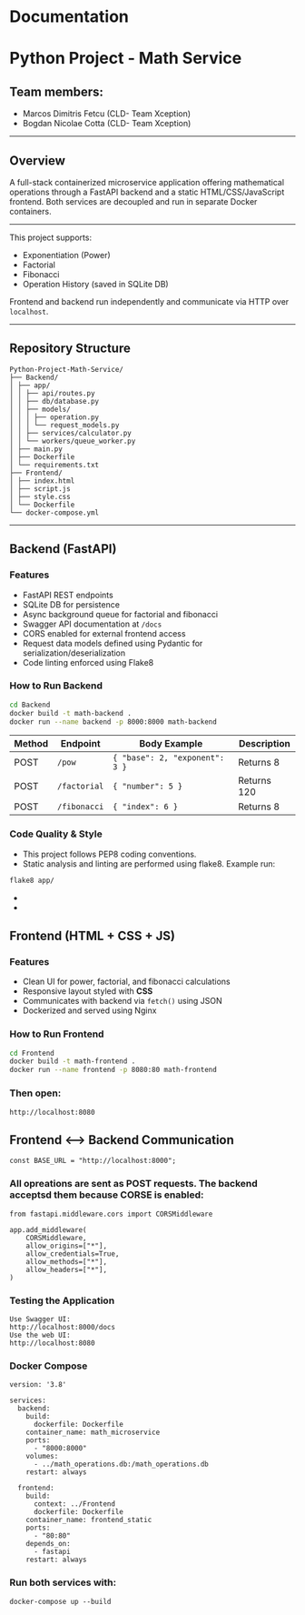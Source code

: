 # Documentation

# Python Project - Math Service

## Team members:
- Marcos Dimitris Fetcu (CLD- Team Xception)
- Bogdan Nicolae Cotta (CLD- Team Xception)

---

##  Overview

A full-stack containerized microservice application offering mathematical operations through a FastAPI backend and a static HTML/CSS/JavaScript frontend. Both services are decoupled and run in separate Docker containers.

---

This project supports:
- Exponentiation (Power)
- Factorial
- Fibonacci
- Operation History (saved in SQLite DB)

Frontend and backend run independently and communicate via HTTP over `localhost`.

---

##  Repository Structure
```
Python-Project-Math-Service/
├── Backend/
│ ├── app/
│ │ ├── api/routes.py
│ │ ├── db/database.py
│ │ ├── models/
│ │ │ ├── operation.py
│ │ │ └── request_models.py
│ │ ├── services/calculator.py
│ │ └── workers/queue_worker.py
│ ├── main.py
│ ├── Dockerfile
│ └── requirements.txt
├── Frontend/
│ ├── index.html
│ ├── script.js
│ ├── style.css
│ └── Dockerfile
└── docker-compose.yml
```
---

##  Backend (FastAPI)

###  Features

- FastAPI REST endpoints
- SQLite DB for persistence
- Async background queue for factorial and fibonacci
- Swagger API documentation at `/docs`
- CORS enabled for external frontend access
- Request data models defined using Pydantic for serialization/deserialization
- Code linting enforced using Flake8

###  How to Run Backend

```bash
cd Backend
docker build -t math-backend .
docker run --name backend -p 8000:8000 math-backend
```

| Method | Endpoint     | Body Example                   | Description                 |
| ------ | ------------ | ------------------------------ | --------------------------- |
| POST   | `/pow`       | `{ "base": 2, "exponent": 3 }` | Returns 8                   |
| POST   | `/factorial` | `{ "number": 5 }`              | Returns 120                 |
| POST   | `/fibonacci` | `{ "index": 6 }`               | Returns 8                   |

###  Code Quality & Style

- This project follows PEP8 coding conventions.
- Static analysis and linting are performed using flake8. Example run:
```bash
flake8 app/
```
- 
- 

##  Frontend (HTML + CSS + JS)

###  Features

- Clean UI for power, factorial, and fibonacci calculations  
- Responsive layout styled with **CSS**
- Communicates with backend via `fetch()` using JSON
- Dockerized and served using Nginx

  
###  How to Run Frontend
```bash
cd Frontend
docker build -t math-frontend .
docker run --name frontend -p 8080:80 math-frontend
```
### Then open:
```
http://localhost:8080
```

## Frontend <--> Backend Communication
```
const BASE_URL = "http://localhost:8000";
```
### All opreations are sent as POST requests. The backend acceptsd them because CORSE is enabled:
```
from fastapi.middleware.cors import CORSMiddleware

app.add_middleware(
    CORSMiddleware,
    allow_origins=["*"],
    allow_credentials=True,
    allow_methods=["*"],
    allow_headers=["*"],
)
```

### Testing the Application
```
Use Swagger UI:
http://localhost:8000/docs
Use the web UI:
http://localhost:8080
```

### Docker Compose
```
version: '3.8'

services:
  backend:
    build:
      dockerfile: Dockerfile
    container_name: math_microservice
    ports:
      - "8000:8000"
    volumes:
      - ../math_operations.db:/math_operations.db
    restart: always

  frontend:
    build:
      context: ../Frontend
      dockerfile: Dockerfile
    container_name: frontend_static
    ports:
      - "80:80"                    
    depends_on:
      - fastapi                    
    restart: always
```

###  Run both services with:
```
docker-compose up --build
```


